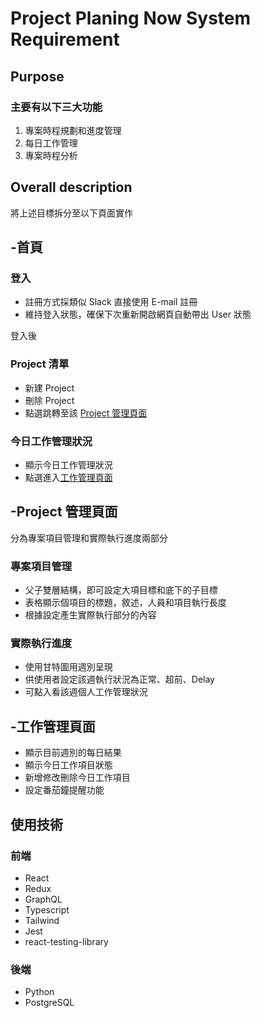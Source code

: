 # Project Planing Now System Requirement
## Purpose
### 主要有以下三大功能

1. 專案時程規劃和進度管理
2. 每日工作管理
3. 專案時程分析

## Overall description
將上述目標拆分至以下頁面實作

## -**首頁**

### **登入**
* 註冊方式採類似 Slack 直接使用 E-mail 註冊
* 維持登入狀態，確保下次重新開啟網頁自動帶出 User 狀態
 
登入後

### **Project 清單**
* 新建 Project
* 刪除 Project
* 點選跳轉至該 [Project 管理頁面](#Project-管理頁面)

### **今日工作管理狀況**
* 顯示今日工作管理狀況
* 點選進入[工作管理頁面](#工作管理頁面)

## -**Project 管理頁面**
分為專案項目管理和實際執行進度兩部分
### **專案項目管理**
* 父子雙層結構，即可設定大項目標和底下的子目標
* 表格顯示個項目的標題，敘述，人員和項目執行長度
* 根據設定產生實際執行部分的內容
  
### **實際執行進度**
* 使用甘特圖用週別呈現
* 供使用者設定該週執行狀況為正常、超前、Delay
* 可點入看該週個人工作管理狀況

## -**工作管理頁面**
* 顯示目前週別的每日結果
* 顯示今日工作項目狀態
* 新增修改刪除今日工作項目
* 設定番茄鐘提醒功能

## **使用技術**
### **前端**
* React
* Redux
* GraphQL
* Typescript
* Tailwind
* Jest
* react-testing-library

### **後端**
* Python
* PostgreSQL